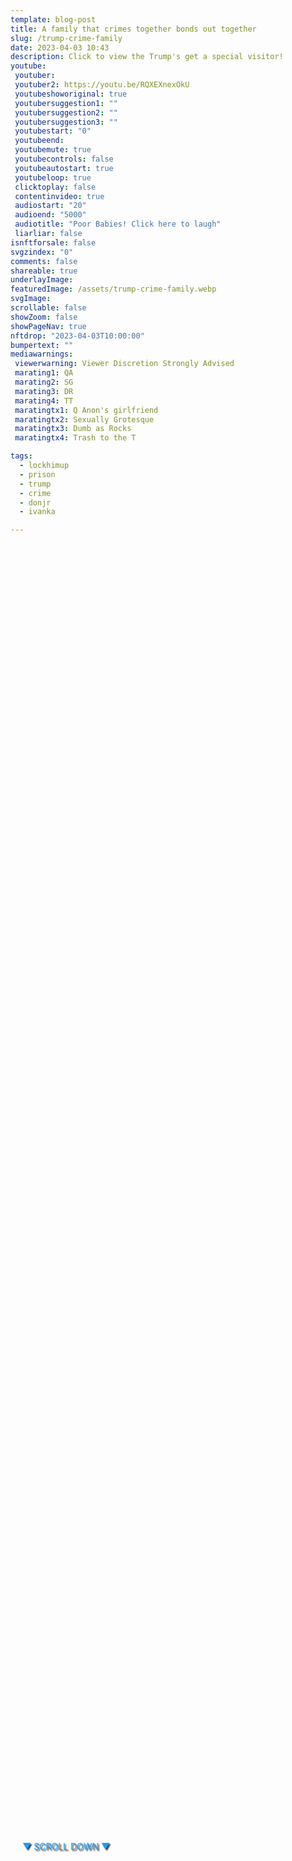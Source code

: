 ```yaml
---
template: blog-post
title: A family that crimes together bonds out together
slug: /trump-crime-family
date: 2023-04-03 10:43
description: Click to view the Trump's get a special visitor!
youtube:
 youtuber: 
 youtuber2: https://youtu.be/RQXEXnexOkU
 youtubeshoworiginal: true
 youtubersuggestion1: ""
 youtubersuggestion2: ""
 youtubersuggestion3: ""
 youtubestart: "0"
 youtubeend: 
 youtubemute: true
 youtubecontrols: false
 youtubeautostart: true
 youtubeloop: true
 clicktoplay: false
 contentinvideo: true
 audiostart: "20"
 audioend: "5000"
 audiotitle: "Poor Babies! Click here to laugh"
 liarliar: false
isnftforsale: false
svgzindex: "0"
comments: false
shareable: true
underlayImage: 
featuredImage: /assets/trump-crime-family.webp
svgImage: 
scrollable: false
showZoom: false
showPageNav: true
nftdrop: "2023-04-03T10:00:00"
bumpertext: ""
mediawarnings:
 viewerwarning: Viewer Discretion Strongly Advised
 marating1: QA
 marating2: SG
 marating3: DR
 marating4: TT
 maratingtx1: Q Anon's girlfriend
 maratingtx2: Sexually Grotesque
 maratingtx3: Dumb as Rocks
 maratingtx4: Trash to the T

tags:
  - lockhimup
  - prison
  - trump
  - crime
  - donjr
  - ivanka

---
```


<div style="position:absolute; top:75vh; text-shadow:2px 2px 2px #333; color:#1D9BF0 !important; padding-left:2vw; animation:fadeout 4s forwards; animation-delay:4s;">
▼ SCROLL DOWN ▼
</div>

<div class="contentinside" style="height:auto; margin-top:1%;">
<img class="" src="/assets/hillary-laugh.webp" width="100%" style="opacity:0;
animation: hillaryLaugh 2s ease-out;
animation-delay: 7s;
animation-iteration-count:7;" />
</div>

<style>

	 

  

@keyframes hillaryLaugh {
0%{opacity:0}
25%{opacity:.3}
50%{opacity:.6;transform:scale(.5)}
75%{opacity:.8;transform:translateY(-1%)}
to{opacity:.1;transform:translateY(1%)}
}


/* .lake:after{animation:SkariFilter 6s ease-in-out;animation-delay:1s;animation-direction:alternate;animation-iteration-count:infinite;aspect-ratio:4/3!important;border:0 solid red;content:" ";display:block;display:grid;left:2.5vw;max-height:58vh;opacity:0;place-content:center;position:fixed;top:3vh;width:73vw;z-index:0} */
  

.numblist {
  clear: both;
  list-style: none;
counter-reset:item 11;
}
.numblist li {
  margin: 0 0;
  padding-top: 2em;
  padding-left: 1rem;
  display: block;
  position: relative;
  /* counter-increment: inst; */
counter-increment:item -1;
}
.numblist li::before {
content:counter(item) " ";
  background: rgba(0, 0, 0, .2);
  backdrop-filter: blur(12px);
  color: #999;
  font-size:clamp(3rem, 6vw, 5rem);
  font-weight: 700;
  font-style: italic;
  border-radius: 0 0.675em 0.675em 0;
  text-align: right;
  left: -20%;
top:0;
  width: 150px;
  position: absolute;
  transition: all 0.2s ease-in-out;
  text-shadow: .5vw -.5vh .3vw #000,0 8px 20px rgb(40, 8, 202),0px 12px 10px rgb(139, 142, 167),0 2px rgb(39, 67, 227),0 5px 2px rgb(39, 61, 227),0 0 2px rgb(39, 52, 227),0 0 2px rgb(39, 42, 227),0 0 1px rgb(39, 73, 227); */
}

.numblist li::after {
content:counter(item) " ";
  background: rgba(0, 0, 0, .2);
  backdrop-filter: blur(12px);
  color: #999;
  font-size:clamp(3rem, 6vw, 5rem);
  font-weight: 700;
  font-style: italic;
  border-radius: 0.675em 0   0 0.675em;
  text-align: left;
  right: -20%;
top:0;
  width: 140px;
  position: absolute;
  transition: all 0.2s ease-in-out;
  text-shadow: .5vw -.5vh .3vw #000,0 8px 20px rgb(40, 8, 202),0px 12px 10px rgb(139, 142, 167),0 2px rgb(39, 67, 227),0 5px 2px rgb(39, 61, 227),0 0 2px rgb(39, 52, 227),0 0 2px rgb(39, 42, 227),0 0 1px rgb(39, 73, 227); */
}

@media (min-width:50em) {
  .numblist li:before {
    width: 250px;
    left: -15vw;
    top:1vh;
  }
  
    .numblist li::after {
    width: 250px;
    right: -15vw;
    top:1vh;
  }
}
li h2{
    background: rgba(0, 0, 0, 0.7);
    padding:1px 1vw 1px 3vw;
    margin:-2.6vh auto 2vh auto;
    border-radius: 12px;
    font-size:clamp(1.2rem, 2.8vw, 3.8rem) !important;
    color: #ddd;
      text-align:center;
    		/* text-shadow: 0 20px 7px #000,0 8px 20px rgb(40, 8, 202),0px 12px 10px rgb(139, 142, 167),0 2px rgb(39, 67, 227),0 5px 2px rgb(39, 61, 227),0 0 2px rgb(39, 52, 227),0 0 2px rgb(39, 42, 227),0 0 1px rgb(39, 73, 227); */
}

    </style>


<div class="contentbody" style="text-align:left !important; margin-top:0;">


The antics of the Trump Crime Family have to stop. It's time to hold them accountable for their actions and throw them in jail where they belong.

<div class="" style="font-size:clamp(2rem, 3vw, 3.8rem); padding:0; text-align:center; width:80%; height:; overflow:visible; margin:5vh auto; border-radius:12px;">

The Top 10 Reasons Why The Trump Crime Family Belongs In Jail
<!-- <blockquote>
She promotes conspiracy theories like QAnon.
She has made anti-Semitic remarks.
She has made racist comments.
She has expressed support for violence and harassment.
She denies the scientific consensus on climate change.
She opposes LGBTQ+ rights.
She has not sponsored or co-sponsored any legislation that has become law.
She uses inflammatory rhetoric.
She is disrespectful to her colleagues in Congress.
She has ties to extremist groups like the Proud Boys and the Oath Keepers.
</blockquote> -->

</div>




<ol class="numblist" style="">
<li>

## Incitement of Insurrection:
The Trump family was responsible for the January 6th insurrection at the Capitol Building. Trump's own words and actions encouraged his supporters to storm the Capitol and try to overturn the election results.</li>

<li>

## Obstruction of Justice:
The Trump family has a long history of obstructing justice. Trump tried to fire Special Counsel Robert Mueller during the Russia investigation and has pardoned multiple people who committed crimes to protect him.</li>

<li>

## Tax Fraud:
The Trump family has been guilty of tax fraud for years. Multiple investigations have found that they have inflated the value of their properties to get tax breaks and defrauded investors.</li>

<li>

## Campaign Finance Violations:
Trump's 2016 campaign was fined for multiple campaign finance violations, including paying hush money to a porn star to keep her quiet about an affair with Trump.</li>

<li>

## Emoluments Clause Violations:
Trump and his family profited off the presidency by using their businesses to host foreign officials and charge exorbitant prices for hotel rooms and golf club memberships.</li>

<li>

## Money Laundering:
The Trump family has been laundering money through their real estate ventures, including the sale of properties to Russian oligarchs.</li>

<li>

## Environmental Violations:
The Trump family has a history of environmental violations, including illegally draining wetlands and polluting rivers.</li>

<li>

## Racial Discrimination:
The Trump family has a long history of racial discrimination, including being sued by the Department of Justice for discriminating against black renters in their properties.</li>


<li>

## Sexual Assault:
Multiple women have accused Trump of sexual assault and harassment, and his daughter Ivanka has been accused of sexual misconduct as well.</li>


<li>

## COVID-19 Mismanagement:
The Trump family downplayed the severity of COVID-19 and refused to take necessary precautions, resulting in thousands of preventable deaths.</li>






</ol>

</div>




